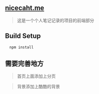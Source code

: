 ## [nicecaht.me](http://www.nicechat.me)

> 这是一个个人笔记记录的项目的前端部分

## Build Setup

``` bash
  npm install
```

## 需要完善地方

> 首页上面添加上分页

> 背景添加上酷酷的背景